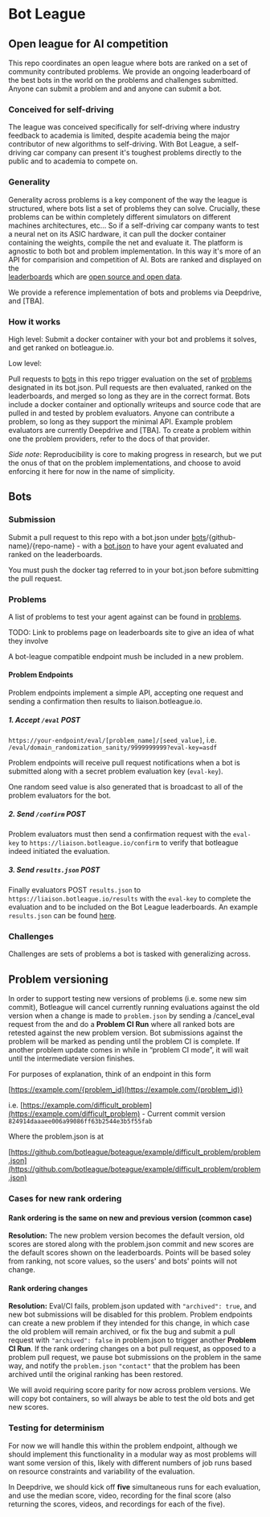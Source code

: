 # Bot League

## Open league for AI competition

This repo coordinates an open league where bots are ranked on a set of community 
contributed problems. We provide an ongoing leaderboard of the best bots in the 
world on the problems and challenges submitted. Anyone can submit
a problem and and anyone can submit a bot.

### Conceived for self-driving
The league was conceived specifically for self-driving where industry feedback to academia is limited, despite academia being the major contributor of new algorithms to self-driving.
With Bot League, a self-driving car company can present it's toughest problems directly to the public and 
to academia to compete on. 

### Generality
Generality across problems is a key component of the way the league is structured, 
where bots list a set of problems they can solve. Crucially, these problems
can be within completely different simulators on different machines architectures, etc... 
So if  a self-driving car company wants to test a neural net on its ASIC hardware,
it can pull the docker container containing the weights, compile the net
and evaluate it. The platform is agnostic to both bot and problem implementation.
In this way it's more of an API for comparision and competition of AI.
Bots are ranked and displayed on the  
[leaderboards](https://botleague.io) which are [open source and open data](https://github.com/voyage/leaderboard-generator/data).

We provide a reference implementation of bots and problems via Deepdrive, and [TBA].
 
### How it works

High level: Submit a docker container with your bot and problems it solves, 
and get ranked on botleague.io.

Low level:

Pull requests to [bots](bots) in this repo trigger evaluation on the set of [problems](problems) designated in its bot.json. Pull requests are then evaluated, ranked on the leaderboards, and merged so long as they are in the correct format. Bots include a docker container and optionally writeups and source code that are pulled in and tested by problem evaluators. Anyone can contribute a problem, so long as they support the minimal API. Example problem evaluators are currently Deepdrive and [TBA]. To create a problem within one the problem providers, refer to the docs of that provider.

_Side note_: Reproducibility is core to making progress in research, but we put the onus of that on the problem implementations, and choose to avoid enforcing it here for now in the name of simplicity.

## Bots

### Submission

Submit a pull request to this repo with a bot.json under [bots](bots)/{github-name}/{repo-name} - with a [bot.json](crizcraig/forward-bot/bot.json) to have your agent 
evaluated and ranked on the leaderboards.
 
You must push the docker tag referred to in your bot.json before submitting the pull request.
 

### Problems

A list of problems to test your agent against can be found
in [problems](problems).

TODO: Link to problems page on leaderboards site to give an idea of what they involve

A bot-league compatible endpoint mush be included in a new problem.

#### Problem Endpoints

Problem endpoints implement a simple API, accepting one request and sending a confirmation then results to liaison.botleague.io.

##### 1. Accept `/eval` POST

`https://your-endpoint/eval/[problem_name]/[seed_value]`, i.e. `/eval/domain_randomization_sanity/9999999999?eval-key=asdf`


Problem endpoints will receive pull request notifications when a bot is submitted along with a secret problem evaluation key (`eval-key`).

One random seed value is also generated that is broadcast to all of the problem evaluators for the bot.

##### 2. Send `/confirm` POST

Problem evaluators must then send a confirmation request with the `eval-key` to `https://liaison.botleague.io/confirm` to verify that botleague indeed initiated the evaluation.

##### 3. Send `results.json` POST

Finally evaluators POST `results.json` to `https://liaison.botleague.io/results` with the `eval-key` to complete the evaluation and to be included on the Bot League leaderboards. An example `results.json` can be found [here](problems/example_results/results.json).


### Challenges

Challenges are sets of problems a bot is tasked with generalizing across. 

## Problem versioning

In order to support testing new versions of problems (i.e. some new sim commit), Botleague will cancel currently running evaluations against the old version when a change is made to `problem.json` by sending a /cancel_eval request from the  and do a **Problem CI Run** where all ranked bots are retested against the new problem version. Bot submissions against the problem will be marked as pending until the problem CI is complete. If another problem update comes in while in “problem CI mode”, it will wait until the intermediate version finishes.

For purposes of explanation, think of an endpoint in this form

 [https://example.com/{problem_id](https://example.com/{problem_id)}

i.e. [https://example.com/difficult_problem](https://example.com/difficult_problem) - Current commit version `824914daaaee006a99086ff63b2544e3b5f55fab`

Where the problem.json is at

[https://github.com/botleague/boteague/example/difficult_problem/problem.json](https://github.com/botleague/boteague/example/difficult_problem/problem.json)


### Cases for new rank ordering 

#### Rank ordering is the same on new and previous version (common case)

**Resolution:** The new problem version becomes the default version, old scores are stored along with the problem.json commit and new scores are the default scores shown on the leaderboards. Points will be based soley from ranking, not score values, so the users' and bots' points will not change.


#### Rank ordering changes

**Resolution:** Eval/CI fails, problem.json updated with `"archived": true`, and new bot submissions will be disabled for this problem. Problem endpoints can create a new problem if they intended for this change, in which case the old problem will remain archived, or fix the bug and submit a pull request with `"archived": false` in problem.json to trigger another **Problem CI Run**. If the rank ordering changes on a bot pull request, as opposed to a problem pull request, we pause bot submissions on the problem in the same way, and notify the `problem.json` `"contact"` that the problem has been archived until the original ranking has been restored. 

We will avoid requiring score parity for now across problem versions. We will copy bot containers, so will always be able to test the old bots and get new scores.

### Testing for determinism

For now we will handle this within the problem endpoint, although we should implement this functionality in a modular way as most problems will want some version of this, likely with different numbers of job runs based on resource constraints and variability of the evaluation.

In Deepdrive, we should kick off **five** simultaneous runs for each evaluation, and use the median score, video, recording for the final score (also returning the scores, videos, and recordings for each of the five).
